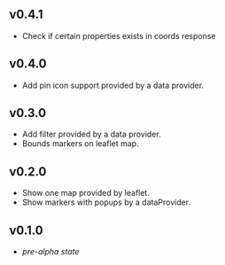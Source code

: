 ## v0.4.1
- Check if certain properties exists in coords response

## v0.4.0
- Add pin icon support provided by a data provider.

## v0.3.0
- Add filter provided by a data provider.
- Bounds markers on leaflet map.

## v0.2.0
- Show one map provided by leaflet.
- Show markers with popups by a dataProvider.

## v0.1.0
- *pre-alpha state*
